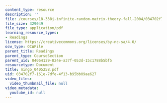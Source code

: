 ```yaml
---
content_type: resource
description: ''
file: /courses/18-338j-infinite-random-matrix-theory-fall-2004/034702f7161e7dfe4f13b95bb09ae627_mingo_0405258.pdf
file_size: 329049
file_type: application/pdf
learning_resource_types:
- Readings
license: https://creativecommons.org/licenses/by-nc-sa/4.0/
ocw_type: OCWFile
parent_title: Readings
parent_type: CourseSection
parent_uid: 04064129-824e-a37f-053d-15c1788b5bf5
resourcetype: Document
title: mingo_0405258.pdf
uid: 034702f7-161e-7dfe-4f13-b95bb09ae627
video_files:
  video_thumbnail_file: null
video_metadata:
  youtube_id: null
---
```

